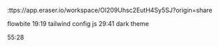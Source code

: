 :ttps://app.eraser.io/workspace/Ol209Uhsc2EutH4Sy5SJ?origin=share


flowbite
19:19 tailwind config js
29:41 dark theme

55:28
